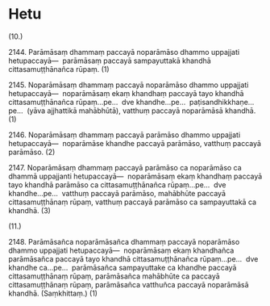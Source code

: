 

# Hetu







(10.)

2144\. Parāmāsaṃ dhammaṃ paccayā noparāmāso dhammo uppajjati hetupaccayā—  parāmāsaṃ paccayā sampayuttakā khandhā cittasamuṭṭhānañca rūpaṃ. (1)

2145\. Noparāmāsaṃ dhammaṃ paccayā noparāmāso dhammo uppajjati hetupaccayā—  noparāmāsaṃ ekaṃ khandhaṃ paccayā tayo khandhā cittasamuṭṭhānañca rūpaṃ…pe…  dve khandhe…pe…  paṭisandhikkhaṇe…pe…  (yāva ajjhattikā mahābhūtā), vatthuṃ paccayā noparāmāsā khandhā. (1)

2146\. Noparāmāsaṃ dhammaṃ paccayā parāmāso dhammo uppajjati hetupaccayā—  noparāmāse khandhe paccayā parāmāso, vatthuṃ paccayā parāmāso. (2)

2147\. Noparāmāsaṃ dhammaṃ paccayā parāmāso ca noparāmāso ca dhammā uppajjanti hetupaccayā—  noparāmāsaṃ ekaṃ khandhaṃ paccayā tayo khandhā parāmāso ca cittasamuṭṭhānañca rūpaṃ…pe…  dve khandhe…pe…  vatthuṃ paccayā parāmāso, mahābhūte paccayā cittasamuṭṭhānaṃ rūpaṃ, vatthuṃ paccayā parāmāso ca sampayuttakā ca khandhā. (3)

(11.)

2148\. Parāmāsañca noparāmāsañca dhammaṃ paccayā noparāmāso dhammo uppajjati hetupaccayā—  noparāmāsaṃ ekaṃ khandhañca parāmāsañca paccayā tayo khandhā cittasamuṭṭhānañca rūpaṃ…pe…  dve khandhe ca…pe…  parāmāsañca sampayuttake ca khandhe paccayā cittasamuṭṭhānaṃ rūpaṃ, parāmāsañca mahābhūte ca paccayā cittasamuṭṭhānaṃ rūpaṃ, parāmāsañca vatthuñca paccayā noparāmāsā khandhā. (Saṃkhittaṃ.) (1)



